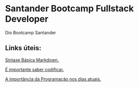 # Santander Bootcamp Fullstack Developer
 Dio Bootcamp Santander 

## Links úteis:
[Sintaxe Básica Markdown.](https://markdown.net.br/sintaxe-basica/) 

[É importante saber codificar.](https://rafaelcarvalho.tv/a-importancia-de-saber-codificar-nos-dias-de-hoje/)

[A importância da Programação nos dias atuais.](https://viciados.net/veja-a-importancia-da-programacao-nos-dias-atuais/)
